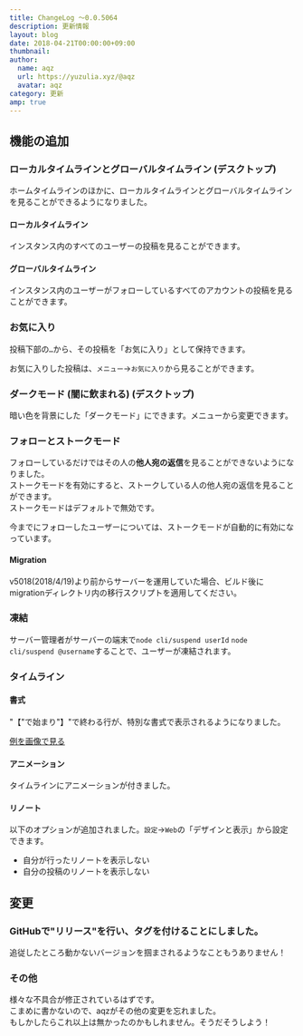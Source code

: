 ```yaml
---
title: ChangeLog ～0.0.5064
description: 更新情報
layout: blog
date: 2018-04-21T00:00:00+09:00
thumbnail: 
author:
  name: aqz
  url: https://yuzulia.xyz/@aqz
  avatar: aqz
category: 更新
amp: true
---
```

## 機能の追加
### ローカルタイムラインとグローバルタイムライン (デスクトップ)
ホームタイムラインのほかに、ローカルタイムラインとグローバルタイムラインを見ることができるようになりました。

#### ローカルタイムライン
インスタンス内のすべてのユーザーの投稿を見ることができます。

#### グローバルタイムライン
インスタンス内のユーザーがフォローしているすべてのアカウントの投稿を見ることができます。

### お気に入り
投稿下部の`…`から、その投稿を「お気に入り」として保持できます。

お気に入りした投稿は、`メニュー`→`お気に入り`から見ることができます。

### ダークモード (闇に飲まれる) (デスクトップ)
暗い色を背景にした「ダークモード」にできます。メニューから変更できます。

### フォローとストークモード
フォローしているだけではその人の**他人宛の返信**を見ることができないようになりました。  
ストークモードを有効にすると、ストークしている人の他人宛の返信を見ることができます。  
ストークモードはデフォルトで無効です。

今までにフォローしたユーザーについては、ストークモードが自動的に有効になっています。

#### Migration
v5018(2018/4/19)より前からサーバーを運用していた場合、ビルド後にmigrationディレクトリ内の移行スクリプトを適用してください。

### 凍結
サーバー管理者がサーバーの端末で`node cli/suspend userId` `node cli/suspend @username`することで、ユーザーが凍結されます。

### タイムライン
#### 書式
"【"で始まり"】"で終わる行が、特別な書式で表示されるようになりました。

[例を画像で見る](https://misskey.io/files/5adaeead970e5a10b17dd704/9703da5a-edf0-4cf8-9aa4-4870d2af3cf4.png)

#### アニメーション
タイムラインにアニメーションが付きました。

#### リノート
以下のオプションが追加されました。`設定`→`Web`の「デザインと表示」から設定できます。

- 自分が行ったリノートを表示しない
- 自分の投稿のリノートを表示しない

## 変更
### GitHubで"リリース"を行い、タグを付けることにしました。
追従したところ動かないバージョンを掴まされるようなこともうありません！

### その他
様々な不具合が修正されているはずです。  
こまめに書かないので、aqzがその他の変更を忘れました。  
もしかしたらこれ以上は無かったのかもしれません。そうだそうしよう！